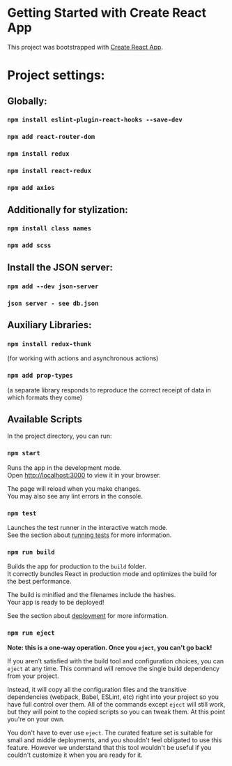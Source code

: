 # Getting Started with Create React App

This project was bootstrapped with [Create React App](https://github.com/facebook/create-react-app).

# Project settings:

## Globally:

### `npm install eslint-plugin-react-hooks --save-dev`
### `npm add react-router-dom`
### `npm install redux`
### `npm install react-redux`
### `npm add axios`

## Additionally for stylization:

### `npm install class names`
### `npm add scss`

## Install the JSON server:

### `npm add --dev json-server`
### `json server - see db.json`

## Auxiliary Libraries:

### `npm install redux-thunk` 
(for working with actions and asynchronous actions)
### `npm add prop-types` 
(a separate library responds to reproduce the correct receipt of data in which formats they come)

## Available Scripts

In the project directory, you can run:

### `npm start`

Runs the app in the development mode.\
Open [http://localhost:3000](http://localhost:3000) to view it in your browser.

The page will reload when you make changes.\
You may also see any lint errors in the console.

### `npm test`

Launches the test runner in the interactive watch mode.\
See the section about [running tests](https://facebook.github.io/create-react-app/docs/running-tests) for more information.

### `npm run build`

Builds the app for production to the `build` folder.\
It correctly bundles React in production mode and optimizes the build for the best performance.

The build is minified and the filenames include the hashes.\
Your app is ready to be deployed!

See the section about [deployment](https://facebook.github.io/create-react-app/docs/deployment) for more information.

### `npm run eject`

**Note: this is a one-way operation. Once you `eject`, you can't go back!**

If you aren't satisfied with the build tool and configuration choices, you can `eject` at any time. This command will remove the single build dependency from your project.

Instead, it will copy all the configuration files and the transitive dependencies (webpack, Babel, ESLint, etc) right into your project so you have full control over them. All of the commands except `eject` will still work, but they will point to the copied scripts so you can tweak them. At this point you're on your own.

You don't have to ever use `eject`. The curated feature set is suitable for small and middle deployments, and you shouldn't feel obligated to use this feature. However we understand that this tool wouldn't be useful if you couldn't customize it when you are ready for it.


